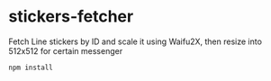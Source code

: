 # stickers-fetcher

Fetch Line stickers by ID and scale it using Waifu2X, then resize into 512x512 for certain messenger

```
npm install
```
